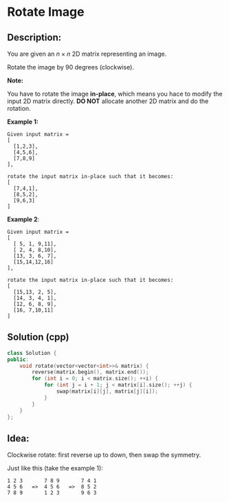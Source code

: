 # Rotate Image

## Description:

You are given an $n \times n$ 2D matrix representing an image.

Rotate the image by 90 degrees (clockwise).

**Note:**

You have to rotate the image **in-place**, which means you hace to modify the input 2D matrix directly. **DO NOT** allocate another 2D matrix and do the rotation.

**Example 1:**

```
Given input matrix =
[
  [1,2,3],
  [4,5,6],
  [7,8,9]
],

rotate the input matrix in-place such that it becomes:
[
  [7,4,1],
  [8,5,2],
  [9,6,3]
]
```

**Example 2**:

```
Given input matrix =
[
  [ 5, 1, 9,11],
  [ 2, 4, 8,10],
  [13, 3, 6, 7],
  [15,14,12,16]
],

rotate the input matrix in-place such that it becomes:
[
  [15,13, 2, 5],
  [14, 3, 4, 1],
  [12, 6, 8, 9],
  [16, 7,10,11]
]
```

## Solution (cpp)

```cpp
class Solution {
public:
    void rotate(vector<vector<int>>& matrix) {
        reverse(matrix.begin(), matrix.end());
        for (int i = 0; i < matrix.size(); ++i) {
            for (int j = i + 1; j < matrix[i].size(); ++j) {
                swap(matrix[i][j], matrix[j][i]);
            }
        }
    }
};
```

## Idea:

Clockwise rotate: first reverse up to down, then swap the symmetry.

Just like this (take the example 1):

```
1 2 3       7 8 9       7 4 1
4 5 6   =>  4 5 6   =>  8 5 2
7 8 9       1 2 3       9 6 3
```
